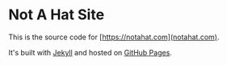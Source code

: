 # Not A Hat Site

This is the source code for [https://notahat.com](notahat.com).

It's built with [Jekyll](https://jekyllrb.com) and hosted on [GitHub Pages](https://pages.github.com).
